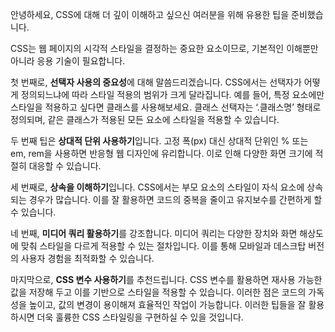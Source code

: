 <p>안녕하세요, CSS에 대해 더 깊이 이해하고 싶으신 여러분을 위해 유용한 팁을 준비했습니다. </p>
<p>CSS는 웹 페이지의 시각적 스타일을 결정하는 중요한 요소이므로, 기본적인 이해뿐만 아니라 응용 기술이 필요합니다. </p>
<p>첫 번째로, <strong>선택자 사용의 중요성</strong>에 대해 말씀드리겠습니다. 
CSS에서는 선택자가 어떻게 정의되느냐에 따라 스타일 적용의 범위가 크게 달라집니다. 
예를 들어, 특정 요소에만 스타일을 적용하고 싶다면 클래스를 사용해보세요. 
클래스 선택자는 ‘.클래스명’ 형태로 정의되며, 같은 클래스가 적용된 모든 요소에 스타일을 적용할 수 있습니다. </p>
<p>두 번째 팁은 <strong>상대적 단위 사용하기</strong>입니다. 
고정 폭(px) 대신 상대적 단위인 % 또는 em, rem을 사용하면 반응형 웹 디자인에 유리합니다.
이로 인해 다양한 화면 크기에 적절히 대응할 수 있습니다. </p>
<p>세 번째로, <strong>상속을 이해하기</strong>입니다. CSS에서는 부모 요소의 스타일이 자식 요소에 상속되는 경우가 많습니다. 이를 잘 활용하면 코드의 중복을 줄이고 유지보수를 간편하게 할 수 있습니다.</p>
<p>네 번째, <strong>미디어 쿼리 활용하기</strong>를 강조합니다. 미디어 쿼리는 다양한 장치와 화면 해상도에 맞춰 스타일을 다르게 적용할 수 있는 절차입니다. 이를 통해 모바일과 데스크탑 버전의 사용자 경험을 최적화할 수 있습니다. </p>
<p>마지막으로, <strong>CSS 변수 사용하기</strong>를 추천드립니다. CSS 변수를 활용하면 재사용 가능한 값을 저장해 두고 이를 기반으로 스타일을 적용할 수 있습니다. 이러한 점은 코드의 가독성을 높이고, 값의 변경이 용이해져 효율적인 작업이 가능합니다. 이러한 팁들을 잘 활용하시면 더욱 훌륭한 CSS 스타일링을 구현하실 수 있을 것입니다.</p>